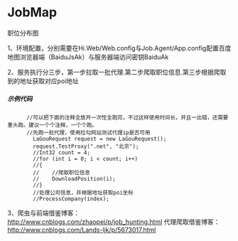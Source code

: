 # JobMap
职位分布图

1、环境配置，分别需要在Hi.Web/Web.config与Job.Agent/App.config配置百度地图浏览器端（BaiduJsAk）与服务器端访问密钥BaiduAk

2、服务执行分三步，第一步拉取一批代理.第二步爬取职位信息.第三步根据爬取到的地址获取对应poi地址
##### 示例代码
	      //可以把下面的注释全放开一次性全跑完，不过这样使用时间长，并且一出错，还需要重头跑。建议一个个注释，一个个跑。
	      //先跑一批代理，使用拉勾网站测试代理ip是否可用
            LaGouRequest request = new LaGouRequest();
            request.TestProxy(".net", "北京");
            //Int32 count = 4;
            //for (int i = 0; i < count; i++)
            //{
            //    //爬取职位信息
            //    DownloadPosition(i);
            //}
            //处理公司信息，并根据地址获取poi坐标
            //ProcessCompany(index);
3、爬虫与前端借鉴博客：http://www.cnblogs.com/zhaopei/p/job_hunting.html
   代理爬取借鉴博客：http://www.cnblogs.com/Lands-ljk/p/5673017.html
